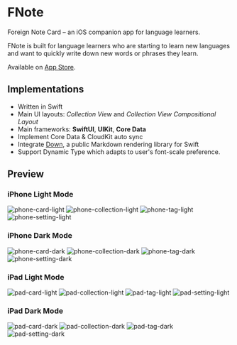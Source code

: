 # FNote

Foreign Note Card – an iOS companion app for language learners.

FNote is built for language learners who are starting to learn new languages and want to quickly write down new words or phrases they learn.

Available on [App Store](https://apps.apple.com/app/id1455029307).

## Implementations

- Written in Swift
- Main UI layouts: *Collection View* and *Collection View Compositional Layout*
- Main frameworks: **SwiftUI**, **UIKit**, **Core Data**
- Implement Core Data & CloudKit auto sync
- Integrate [Down](https://github.com/iwasrobbed/Down), a public Markdown rendering library for Swift
- Support Dynamic Type which adapts to user's font-scale preference.

## Preview

### iPhone Light Mode

![phone-card-light](previews/phone-card-light.png)
![phone-collection-light](previews/phone-collection-light.png)
![phone-tag-light](previews/phone-tag-light.png)
![phone-setting-light](previews/phone-setting-light.png)

### iPhone Dark Mode

![phone-card-dark](previews/phone-card-dark.png)
![phone-collection-dark](previews/phone-collection-dark.png)
![phone-tag-dark](previews/phone-tag-dark.png)
![phone-setting-dark](previews/phone-setting-dark.png)

### iPad Light Mode

![pad-card-light](previews/pad-card-light.png)
![pad-collection-light](previews/pad-collection-light.png)
![pad-tag-light](previews/pad-tag-light.png)
![pad-setting-light](previews/pad-setting-light.png)

### iPad Dark Mode

![pad-card-dark](previews/pad-card-dark.png)
![pad-collection-dark](previews/pad-collection-dark.png)
![pad-tag-dark](previews/pad-tag-dark.png)
![pad-setting-dark](previews/pad-setting-dark.png)
